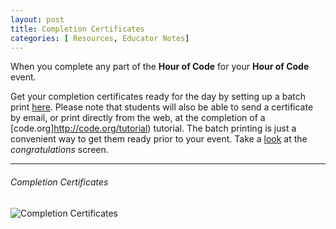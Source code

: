```yaml
---
layout: post
title: Completion Certificates
categories: [ Resources, Educator Notes]
---
```


When you complete any part of the **Hour of Code** for your **Hour of Code** event.


Get your completion certificates ready for the day by setting up a batch print [here](http://code.org/certificates). 
Please note that students will also be able to send a certificate by email, or print directly from the web, at the completion of a [code.org]http://code.org/tutorial) tutorial. The batch printing is just a convenient way to get them ready prior to your event.
Take a [look](http://code.org/congrats) at the *congratulations* screen. 


---


###### Completion Certificates
![Completion Certificates](http://code.org/printcertificate/images/hour_of_code_certificate.jpg)

